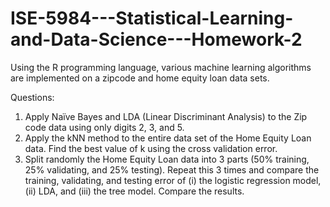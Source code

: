# ISE-5984---Statistical-Learning-and-Data-Science---Homework-2
Using the R programming language, various machine learning algorithms are implemented on a zipcode and home equity loan data sets.


Questions:

1. Apply Naïve Bayes and LDA (Linear Discriminant Analysis) to the Zip code data using only digits 2, 3, and 5. 
2. Apply the kNN method to the entire data set of the Home Equity Loan data. Find the best value of k using the cross validation error.
3. Split randomly the Home Equity Loan data into 3 parts (50% training, 25% validating, and 25% testing). Repeat this 3 times and compare the training, validating, and testing error of (i) the logistic regression model, (ii) LDA, and (iii) the tree model. Compare the results.
